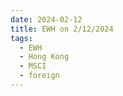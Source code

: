 ```yaml
---
date: 2024-02-12
title: EWH on 2/12/2024
tags: 
  - EWH
  - Hong Kong
  - MSCI
  - foreign
---
```

<div class="post">
<snapshot-grid 
    :reports="['2024/02/09/CTA/EWH', '2024/02/12/CTA/EWH', '2024/02/12/MTP/EWH']"
    chart="2024/02/12/Chart/EWH"
/>
<p>

</p>
<p>

</p>
</div>